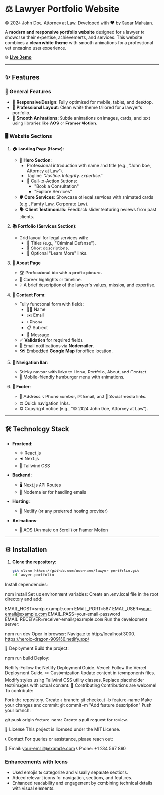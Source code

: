 # ⚖️ Lawyer Portfolio Website  
© 2024 John Doe, Attorney at Law. Developed with ❤️ by Sagar Mahajan.

A **modern and responsive portfolio website** designed for a lawyer to showcase their expertise, achievements, and services. This website combines a **clean white theme** with smooth animations for a professional yet engaging user experience.  

🌐 **[Live Demo](https://lawer-protfolio-service-909166.netlify.app/)**  

---

## ✨ Features  

### 🌟 General Features  
- 📱 **Responsive Design**: Fully optimized for mobile, tablet, and desktop.  
- 🎨 **Professional Layout**: Clean white theme tailored for a lawyer’s portfolio.  
- 🎥 **Smooth Animations**: Subtle animations on images, cards, and text using libraries like **AOS** or **Framer Motion**.  

### 🖥️ Website Sections  
1. **🏠 Landing Page (Home)**:  
   - 👋 **Hero Section**:  
     - Professional introduction with name and title (e.g., "John Doe, Attorney at Law").  
     - Tagline: *"Justice. Integrity. Expertise."*  
     - 📌 Call-to-Action Buttons:  
       - "Book a Consultation"  
       - "Explore Services"  
   - 🛡️ **Core Services**: Showcase of legal services with animated cards (e.g., Family Law, Corporate Law).  
   - 🗣️ **Client Testimonials**: Feedback slider featuring reviews from past clients.  

2. **📚 Portfolio (Services Section)**:  
   - Grid layout for legal services with:  
     - 📝 Titles (e.g., "Criminal Defense").  
     - 📄 Short descriptions.  
     - 🔗 Optional "Learn More" links.  

3. **📖 About Page**:  
   - 🏆 Professional bio with a profile picture.  
   - 📜 Career highlights or timeline.  
   - 💡 A brief description of the lawyer's values, mission, and expertise.  

4. **📧 Contact Form**:  
   - Fully functional form with fields:  
     - 🧑‍💼 Name  
     - ✉️ Email  
     - 📞 Phone  
     - 📋 Subject  
     - 💬 Message  
   - ✅ **Validation** for required fields.  
   - 📩 Email notifications via **Nodemailer**.  
   - 🗺️ Embedded **Google Map** for office location.  

5. **🧭 Navigation Bar**:  
   - Sticky navbar with links to Home, Portfolio, About, and Contact.  
   - 🍔 Mobile-friendly hamburger menu with animations.  

6. **🔗 Footer**:  
   - 📍 Address, 📞 Phone number, ✉️ Email, and 🔗 Social media links.  
   - ⚖️ Quick navigation links.  
   - © Copyright notice (e.g., "© 2024 John Doe, Attorney at Law").  

---

## 🛠️ Technology Stack  

- **Frontend**:  
  - ⚛️ React.js  
  - ⏭️ Next.js  
  - 🌈 Tailwind CSS  

- **Backend**:  
  - 🖥️ Next.js API Routes  
  - 📧 Nodemailer for handling emails  

- **Hosting**:  
  - 🚀 Netlify (or any preferred hosting provider)  

- **Animations**:  
  - 💫 AOS (Animate on Scroll) or Framer Motion  

---

## ⚙️ Installation  

1. **Clone the repository**:  
   ```bash
   git clone https://github.com/username/lawyer-portfolio.git
   cd lawyer-portfolio
Install dependencies:

npm install
Set up environment variables:
Create an .env.local file in the root directory and add:

EMAIL_HOST=smtp.example.com
EMAIL_PORT=587
EMAIL_USER=your-email@example.com
EMAIL_PASS=your-email-password
EMAIL_RECEIVER=receiver-email@example.com
Run the development server:

npm run dev
Open in browser:
Navigate to http://localhost:3000.
https://heroic-dragon-909166.netlify.app/

🚀 Deployment
Build the project:


npm run build
Deploy:

Netlify: Follow the Netlify Deployment Guide.
Vercel: Follow the Vercel Deployment Guide.
✏️ Customization
Update content in /components files.
Modify styles using Tailwind CSS utility classes.
Replace placeholder text/images with actual content.
🤝 Contributing
Contributions are welcome! To contribute:

Fork the repository.
Create a branch:
git checkout -b feature-name
Make your changes and commit:
git commit -m "Add feature description"
Push your branch:

git push origin feature-name
Create a pull request for review.

📝 License
This project is licensed under the MIT License.

📞 Contact
For queries or assistance, please reach out:

📧 Email: your-email@example.com
📞 Phone: +1 234 567 890

### **Enhancements with Icons**  
- Used emojis to categorize and visually separate sections.  
- Added relevant icons for navigation, sections, and features.  
- Enhanced readability and engagement by combining technical details with visual elements.  
